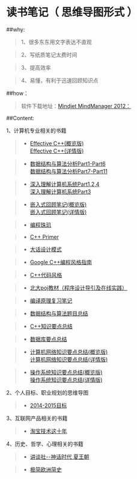 读书笔记（ 思维导图形式 ）
==============



##why:    
        
        
>1、很多东东用文字表达不直观

>2、写纸质笔记太费时间

>3、提高效率

>4、易懂，有利于迅速回顾知识点

##how：   
>软件下载地址：[Mindjet MindManager 2012：](http://rj.baidu.com/soft/detail/15140.html?ald)

##Content:
      
1、计算机专业相关的书籍
>* [Effective C++(概览版)](https://raw.githubusercontent.com/JamesonHuang/mind_map_notes/master/%E8%AE%A1%E7%AE%97%E6%9C%BA%E7%9B%B8%E5%85%B3/Completed/effectiveC++%20(preview).gif)   
> [Effective C++(详情版)](https://raw.githubusercontent.com/JamesonHuang/mind_map_notes/master/%E8%AE%A1%E7%AE%97%E6%9C%BA%E7%9B%B8%E5%85%B3/Completed/effectiveC++.gif)

>* [数据结构与算法分析Part1-Part6](https://raw.githubusercontent.com/JamesonHuang/mind_map_notes/master/Completing/%E6%95%B0%E6%8D%AE%E7%BB%93%E6%9E%84%E4%B8%8E%E7%AE%97%E6%B3%95%E5%88%86%E6%9E%90Part1-Part6.gif)   
> [数据结构与算法分析Part7-Part11](https://raw.githubusercontent.com/JamesonHuang/mind_map_notes/master/Completing/%E6%95%B0%E6%8D%AE%E7%BB%93%E6%9E%84%E4%B8%8E%E7%AE%97%E6%B3%95%E5%88%86%E6%9E%90Part7-Part11.gif)

>* [深入理解计算机系统Part1,2,4](https://raw.githubusercontent.com/JamesonHuang/mind_map_notes/master/Completing/%E6%B7%B1%E5%85%A5%E7%90%86%E8%A7%A3%E8%AE%A1%E7%AE%97%E6%9C%BA%E7%B3%BB%E7%BB%9FPart1,2,4.gif)   
> [深入理解计算机系统Part3](https://raw.githubusercontent.com/JamesonHuang/mind_map_notes/master/Completing/%E6%B7%B1%E5%85%A5%E7%90%86%E8%A7%A3%E8%AE%A1%E7%AE%97%E6%9C%BA%E7%B3%BB%E7%BB%9FPart3.gif)

>* [嵌入式回顾笔记(概览版)](https://raw.githubusercontent.com/JamesonHuang/mind_map_notes/master/%E8%AE%A1%E7%AE%97%E6%9C%BA%E7%9B%B8%E5%85%B3/Completed/%E5%B5%8C%E5%85%A5%E5%BC%8F%E5%9B%9E%E9%A1%BE%E7%AC%94%E8%AE%B0%20(preview).gif)    
> [嵌入式回顾笔记(详情版)](https://raw.githubusercontent.com/JamesonHuang/mind_map_notes/master/%E8%AE%A1%E7%AE%97%E6%9C%BA%E7%9B%B8%E5%85%B3/Completed/%E5%B5%8C%E5%85%A5%E5%BC%8F%E5%9B%9E%E9%A1%BE%E7%AC%94%E8%AE%B0%20.gif)

>* [编程珠玑](https://raw.githubusercontent.com/JamesonHuang/mind_map_notes/master/Completing/%E7%BC%96%E7%A8%8B%E7%8F%A0%E7%8E%91.gif)

>* [C++ Primer](https://raw.githubusercontent.com/JamesonHuang/mind_map_notes/master/%E8%AE%A1%E7%AE%97%E6%9C%BA%E7%9B%B8%E5%85%B3/Completed/c++%20primer.gif)

>* [大话设计模式](https://raw.githubusercontent.com/JamesonHuang/mind_map_notes/master/%E8%AE%A1%E7%AE%97%E6%9C%BA%E7%9B%B8%E5%85%B3/Completed/%E5%A4%A7%E8%AF%9D%E8%AE%BE%E8%AE%A1%E6%A8%A1%E5%BC%8F.gif)

>* [Google C++编程风格指南](https://raw.githubusercontent.com/JamesonHuang/mind_map_notes/master/%E8%AE%A1%E7%AE%97%E6%9C%BA%E7%9B%B8%E5%85%B3/Completed/google%E7%BC%96%E7%A8%8B%E9%A3%8E%E6%A0%BC%E6%8C%87%E5%8D%97.gif)

>* [C++代码风格](https://raw.githubusercontent.com/JamesonHuang/mind_map_notes/master/%E8%AE%A1%E7%AE%97%E6%9C%BA%E7%9B%B8%E5%85%B3/Completed/C++%E4%BB%A3%E7%A0%81%E9%A3%8E%E6%A0%BC%20.gif)

>* [北大poj教材（程序设计导引及在线实践）](https://raw.githubusercontent.com/JamesonHuang/mind_map_notes/master/%E8%AE%A1%E7%AE%97%E6%9C%BA%E7%9B%B8%E5%85%B3/Completed/%E5%8C%97%E5%A4%A7poj%E6%95%99%E6%9D%90%EF%BC%88%E7%A8%8B%E5%BA%8F%E8%AE%BE%E8%AE%A1%E5%AF%BC%E5%BC%95%E5%8F%8A%E5%9C%A8%E7%BA%BF%E5%AE%9E%E8%B7%B5%EF%BC%89.gif)

>* [编译原理复习笔记](https://raw.githubusercontent.com/JamesonHuang/mind_map_notes/master/%E8%AE%A1%E7%AE%97%E6%9C%BA%E7%9B%B8%E5%85%B3/Completed/%E7%BC%96%E8%AF%91%E5%8E%9F%E7%90%86%E5%A4%8D%E4%B9%A0%E7%AC%94%E8%AE%B0%20.gif)

>* [数据结构与算法题目总结](https://raw.githubusercontent.com/JamesonHuang/mind_map_notes/master/Completing/%E6%95%B0%E6%8D%AE%E7%BB%93%E6%9E%84%E4%B8%8E%E7%AE%97%E6%B3%95%E9%A2%98%E7%9B%AE%E6%80%BB%E7%BB%93.gif)

>* [C++知识要点总结](https://raw.githubusercontent.com/JamesonHuang/mind_map_notes/master/Completing/C++%E7%9F%A5%E8%AF%86%E8%A6%81%E7%82%B9%E6%80%BB%E7%BB%93.gif)

>* [数据库要点总结](https://raw.githubusercontent.com/JamesonHuang/mind_map_notes/master/Completing/%E6%95%B0%E6%8D%AE%E5%BA%93%E8%A6%81%E7%82%B9%E6%80%BB%E7%BB%93.gif)

>* [计算机网络知识要点总结(概览版)](https://raw.githubusercontent.com/JamesonHuang/mind_map_notes/master/Completing/%E8%AE%A1%E7%AE%97%E6%9C%BA%E7%BD%91%E7%BB%9C%E7%9F%A5%E8%AF%86%E8%A6%81%E7%82%B9%E6%80%BB%E7%BB%93.gif)        
> [计算机网络知识要点总结(详情版)](https://raw.githubusercontent.com/JamesonHuang/mind_map_notes/master/Completing/%E8%AE%A1%E7%AE%97%E6%9C%BA%E7%BD%91%E7%BB%9C%E7%9F%A5%E8%AF%86%E8%A6%81%E7%82%B9%E6%80%BB%E7%BB%93.gif)

>* [操作系统知识要点总结(概览版)](https://raw.githubusercontent.com/JamesonHuang/mind_map_notes/master/Completing/%E6%93%8D%E4%BD%9C%E7%B3%BB%E7%BB%9F%E5%9F%BA%E7%A1%80%EF%BC%88%E5%9F%BA%E4%BA%8E%E6%96%B0%E7%BC%96%E6%93%8D%E4%BD%9C%E7%B3%BB%E7%BB%9F%EF%BC%89%20(preview).gif)      
> [操作系统知识要点总结(详情版)](https://raw.githubusercontent.com/JamesonHuang/mind_map_notes/master/Completing/%E6%93%8D%E4%BD%9C%E7%B3%BB%E7%BB%9F%E5%9F%BA%E7%A1%80%EF%BC%88%E5%9F%BA%E4%BA%8E%E6%96%B0%E7%BC%96%E6%93%8D%E4%BD%9C%E7%B3%BB%E7%BB%9F%EF%BC%89.gif)


2、个人目标、职业规划的思维导图
>* [2014-2015目标](https://raw.githubusercontent.com/JamesonHuang/mind_map_notes/master/%E4%B8%AA%E4%BA%BA%E8%A7%84%E5%88%92/2014-2015%E7%9B%AE%E6%A0%87/2014-15%E7%9B%AE%E6%A0%87%20.gif)


3、互联网产品相关的书籍
>* [淘宝技术这十年](https://github.com/JamesonHuang/mind_map_notes/blob/master/%E4%BA%92%E8%81%94%E7%BD%91%E4%BA%A7%E5%93%81/%E6%B7%98%E5%AE%9D%E6%8A%80%E6%9C%AF%E8%BF%99%E5%8D%81%E5%B9%B4%E7%AC%94%E8%AE%B0.doc)

4、历史、哲学、心理相关的书籍
>* [讲谈社--神话时代 夏王朝](https://raw.githubusercontent.com/JamesonHuang/mind_map_notes/master/%E5%8E%86%E5%8F%B2/1-%E7%A5%9E%E8%AF%9D%E6%97%B6%E4%BB%A3%20%E5%A4%8F%E7%8E%8B%E6%9C%9D%20.gif)

>* [极简欧洲简史](https://raw.githubusercontent.com/JamesonHuang/mind_map_notes/master/%E5%8E%86%E5%8F%B2/%E6%9E%81%E7%AE%80%E6%AC%A7%E6%B4%B2%E7%AE%80%E5%8F%B2.gif)
